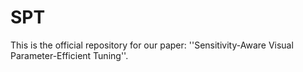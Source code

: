 # SPT
This is the official repository for our paper: ''Sensitivity-Aware Visual Parameter-Efficient Tuning''.
